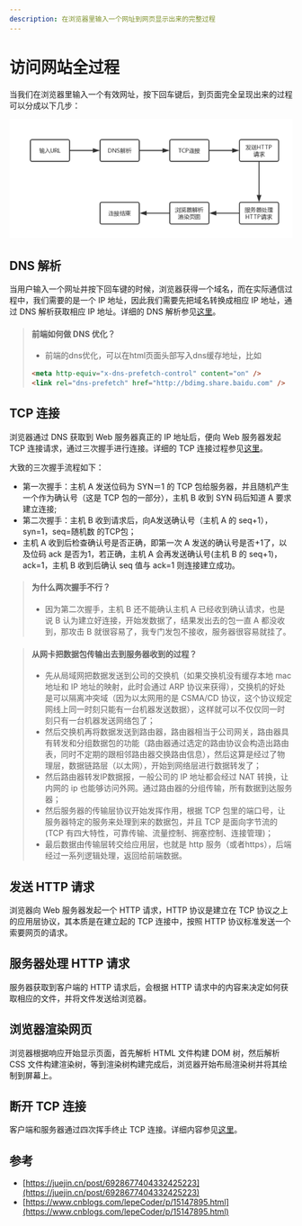 ```yaml
---
description: 在浏览器里输入一个网址到网页显示出来的完整过程
---
```


# 访问网站全过程

当我们在浏览器里输入一个有效网址，按下回车键后，到页面完全呈现出来的过程可以分成以下几步：

![访问网站流程](<../.gitbook/assets/image (7) (1).png>)

## DNS 解析

当用户输入一个网址并按下回车键的时候，浏览器获得一个域名，而在实际通信过程中，我们需要的是一个 IP 地址，因此我们需要先把域名转换成相应 IP 地址，通过 DNS 解析获取相应 IP 地址。详细的 DNS 解析参见[这里](../ji-suan-ji-wang-luo/dns.md)。

> #### **前端如何做 DNS 优化？**
>
> * 前端的dns优化，可以在html页面头部写入dns缓存地址，比如
>
> ```html
> <meta http-equiv="x-dns-prefetch-control" content="on" />
> <link rel="dns-prefetch" href="http://bdimg.share.baidu.com" />
> ```

## TCP 连接

浏览器通过 DNS 获取到 Web 服务器真正的 IP 地址后，便向 Web 服务器发起 TCP 连接请求，通过三次握手进行连接。详细的 TCP 连接过程参见[这里](../ji-suan-ji-wang-luo/tcp-and-udp.md)。

大致的三次握手流程如下：

* 第一次握手：主机 A 发送位码为 SYN＝1 的 TCP 包给服务器，并且随机产生一个作为确认号（这是 TCP 包的一部分），主机 B 收到 SYN 码后知道 A 要求建立连接;
* 第二次握手：主机 B 收到请求后，向A发送确认号（主机 A 的 seq+1），syn=1，seq=随机数 的TCP包；
* 主机 A 收到后检查确认号是否正确，即第一次 A 发送的确认号是否+1了，以及位码 ack 是否为1，若正确，主机 A 会再发送确认号(主机 B 的 seq+1)，ack=1，主机 B 收到后确认 seq 值与 ack=1 则连接建立成功。

> #### **为什么两次握手不行？**
>
> * 因为第二次握手，主机 B 还不能确认主机 A 已经收到确认请求，也是说 B 认为建立好连接，开始发数据了，结果发出去的包一直 A 都没收到，那攻击 B 就很容易了，我专门发包不接收，服务器很容易就挂了。

> #### 从网卡把数据包传输出去到服务器收到的过程？
>
> * 先从局域网把数据发送到公司的交换机（如果交换机没有缓存本地 mac 地址和 IP 地址的映射，此时会通过 ARP 协议来获得），交换机的好处是可以隔离冲突域（因为以太网用的是 CSMA/CD 协议，这个协议规定网线上同一时刻只能有一台机器发送数据），这样就可以不仅仅同一时刻只有一台机器发送网络包了；
> * 然后交换机再将数据发送到路由器，路由器相当于公司网关，路由器具有转发和分组数据包的功能（路由器通过选定的路由协议会构造出路由表，同时不定期的跟相邻路由器交换路由信息），然后这算是经过了物理层，数据链路层（以太网），开始到网络层进行数据转发了；
> * 然后路由器转发IP数据报，一般公司的 IP 地址都会经过 NAT 转换，让内网的 ip 也能够访问外网。通过路由器的分组传输，所有数据到达服务器；
> * 然后服务器的传输层协议开始发挥作用，根据 TCP 包里的端口号，让服务器特定的服务来处理到来的数据包，并且 TCP 是面向字节流的(TCP 有四大特性，可靠传输、流量控制、拥塞控制、连接管理)；
> * 最后数据由传输层转交给应用层，也就是 http 服务（或者https），后端经过一系列逻辑处理，返回给前端数据。

## 发送 HTTP 请求

浏览器向 Web 服务器发起一个 HTTP 请求，HTTP 协议是建立在 TCP 协议之上的应用层协议，其本质是在建立起的 TCP 连接中，按照 HTTP 协议标准发送一个索要网页的请求。

## 服务器处理 HTTP 请求

服务器获取到客户端的 HTTP 请求后，会根据 HTTP 请求中的内容来决定如何获取相应的文件，并将文件发送给浏览器。

## 浏览器渲染网页

浏览器根据响应开始显示页面，首先解析 HTML 文件构建 DOM 树，然后解析 CSS 文件构建渲染树，等到渲染树构建完成后，浏览器开始布局渲染树并将其绘制到屏幕上。

## 断开 TCP 连接

客户端和服务器通过四次挥手终止 TCP 连接。详细内容参见[这里](../ji-suan-ji-wang-luo/tcp-and-udp.md)。

## 参考

* [https://juejin.cn/post/6928677404332425223](https://juejin.cn/post/6928677404332425223)
* [https://www.cnblogs.com/lepeCoder/p/15147895.html](https://www.cnblogs.com/lepeCoder/p/15147895.html)
